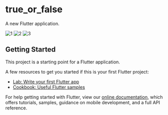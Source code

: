 # true_or_false

A new Flutter application.

![1](https://user-images.githubusercontent.com/44515882/106123963-c4c8bf80-6184-11eb-8cf1-287f010a2a11.jpg)
![2](https://user-images.githubusercontent.com/44515882/106123966-c5f9ec80-6184-11eb-8953-b74dc8a0f419.jpg)
![3](https://user-images.githubusercontent.com/44515882/106123968-c6928300-6184-11eb-9515-2786ac0be723.jpg)
## Getting Started

This project is a starting point for a Flutter application.

A few resources to get you started if this is your first Flutter project:

- [Lab: Write your first Flutter app](https://flutter.dev/docs/get-started/codelab)
- [Cookbook: Useful Flutter samples](https://flutter.dev/docs/cookbook)

For help getting started with Flutter, view our
[online documentation](https://flutter.dev/docs), which offers tutorials,
samples, guidance on mobile development, and a full API reference.
